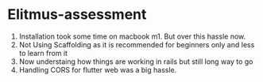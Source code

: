 # Elitmus-assessment

1) Installation took some time on macbook m1. But over this hassle now.
2) Not Using Scaffolding as it is recommended for beginners only and less to learn from it
3) Now understaing how things are working in rails but still long way to go
4) Handling CORS for flutter web was a big hassle.
